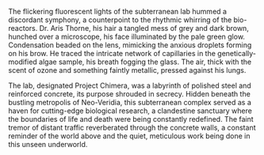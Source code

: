 The flickering fluorescent lights of the subterranean lab hummed a discordant symphony, a counterpoint to the rhythmic whirring of the bio-reactors.  Dr. Aris Thorne, his hair a tangled mess of grey and dark brown, hunched over a microscope, his face illuminated by the pale green glow.  Condensation beaded on the lens, mimicking the anxious droplets forming on his brow.  He traced the intricate network of capillaries in the genetically-modified algae sample, his breath fogging the glass.  The air, thick with the scent of ozone and something faintly metallic, pressed against his lungs.

The lab, designated Project Chimera, was a labyrinth of polished steel and reinforced concrete, its purpose shrouded in secrecy.  Hidden beneath the bustling metropolis of Neo-Veridia, this subterranean complex served as a haven for cutting-edge biological research, a clandestine sanctuary where the boundaries of life and death were being constantly redefined.  The faint tremor of distant traffic reverberated through the concrete walls, a constant reminder of the world above and the quiet, meticulous work being done in this unseen underworld.
